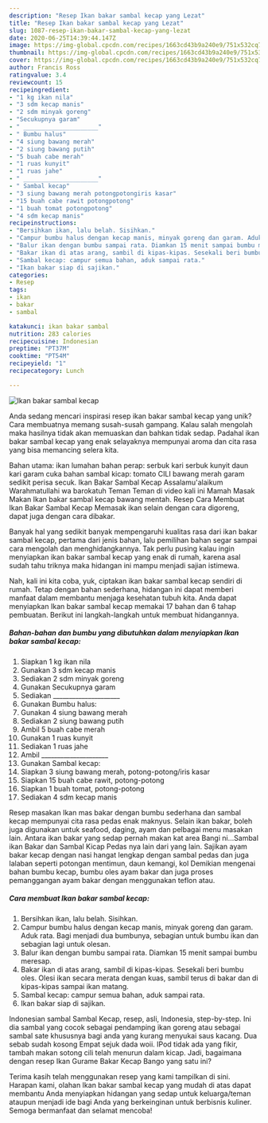 ```yaml
---
description: "Resep Ikan bakar sambal kecap yang Lezat"
title: "Resep Ikan bakar sambal kecap yang Lezat"
slug: 1087-resep-ikan-bakar-sambal-kecap-yang-lezat
date: 2020-06-25T14:39:44.147Z
image: https://img-global.cpcdn.com/recipes/1663cd43b9a240e9/751x532cq70/ikan-bakar-sambal-kecap-foto-resep-utama.jpg
thumbnail: https://img-global.cpcdn.com/recipes/1663cd43b9a240e9/751x532cq70/ikan-bakar-sambal-kecap-foto-resep-utama.jpg
cover: https://img-global.cpcdn.com/recipes/1663cd43b9a240e9/751x532cq70/ikan-bakar-sambal-kecap-foto-resep-utama.jpg
author: Francis Ross
ratingvalue: 3.4
reviewcount: 15
recipeingredient:
- "1 kg ikan nila"
- "3 sdm kecap manis"
- "2 sdm minyak goreng"
- "Secukupnya garam"
- " _____________________"
- " Bumbu halus"
- "4 siung bawang merah"
- "2 siung bawang putih"
- "5 buah cabe merah"
- "1 ruas kunyit"
- "1 ruas jahe"
- " _____________________"
- " Sambal kecap"
- "3 siung bawang merah potongpotongiris kasar"
- "15 buah cabe rawit potongpotong"
- "1 buah tomat potongpotong"
- "4 sdm kecap manis"
recipeinstructions:
- "Bersihkan ikan, lalu belah. Sisihkan."
- "Campur bumbu halus dengan kecap manis, minyak goreng dan garam. Aduk rata. Bagi menjadi dua bumbunya, sebagian untuk bumbu ikan dan sebagian lagi untuk olesan."
- "Balur ikan dengan bumbu sampai rata. Diamkan 15 menit sampai bumbu meresap."
- "Bakar ikan di atas arang, sambil di kipas-kipas. Sesekali beri bumbu oles. Olesi ikan secara merata dengan kuas, sambil terus di bakar dan di kipas-kipas sampai ikan matang."
- "Sambal kecap: campur semua bahan, aduk sampai rata."
- "Ikan bakar siap di sajikan."
categories:
- Resep
tags:
- ikan
- bakar
- sambal

katakunci: ikan bakar sambal 
nutrition: 283 calories
recipecuisine: Indonesian
preptime: "PT37M"
cooktime: "PT54M"
recipeyield: "1"
recipecategory: Lunch

---
```



![Ikan bakar sambal kecap](https://img-global.cpcdn.com/recipes/1663cd43b9a240e9/751x532cq70/ikan-bakar-sambal-kecap-foto-resep-utama.jpg)

Anda sedang mencari inspirasi resep ikan bakar sambal kecap yang unik? Cara membuatnya memang susah-susah gampang. Kalau salah mengolah maka hasilnya tidak akan memuaskan dan bahkan tidak sedap. Padahal ikan bakar sambal kecap yang enak selayaknya mempunyai aroma dan cita rasa yang bisa memancing selera kita.

Bahan utama: ikan lumahan bahan perap: serbuk kari serbuk kunyit daun kari garam cuka bahan sambal kicap: tomato CILI bawang merah garam sedikit perisa secuk. Ikan Bakar Sambal Kecap Assalamu&#39;alaikum Warahmatullahi wa barokatuh Teman Teman di video kali ini Mamah Masak Makan Ikan bakar sambal kecap bawang mentah. Resep Cara Membuat Ikan Bakar Sambal Kecap Memasak ikan selain dengan cara digoreng, dapat juga dengan cara dibakar.

Banyak hal yang sedikit banyak mempengaruhi kualitas rasa dari ikan bakar sambal kecap, pertama dari jenis bahan, lalu pemilihan bahan segar sampai cara mengolah dan menghidangkannya. Tak perlu pusing kalau ingin menyiapkan ikan bakar sambal kecap yang enak di rumah, karena asal sudah tahu triknya maka hidangan ini mampu menjadi sajian istimewa.


Nah, kali ini kita coba, yuk, ciptakan ikan bakar sambal kecap sendiri di rumah. Tetap dengan bahan sederhana, hidangan ini dapat memberi manfaat dalam membantu menjaga kesehatan tubuh kita. Anda dapat menyiapkan Ikan bakar sambal kecap memakai 17 bahan dan 6 tahap pembuatan. Berikut ini langkah-langkah untuk membuat hidangannya.

<!--inarticleads1-->

##### Bahan-bahan dan bumbu yang dibutuhkan dalam menyiapkan Ikan bakar sambal kecap:

1. Siapkan 1 kg ikan nila
1. Gunakan 3 sdm kecap manis
1. Sediakan 2 sdm minyak goreng
1. Gunakan Secukupnya garam
1. Sediakan  _____________________
1. Gunakan  Bumbu halus:
1. Gunakan 4 siung bawang merah
1. Sediakan 2 siung bawang putih
1. Ambil 5 buah cabe merah
1. Gunakan 1 ruas kunyit
1. Sediakan 1 ruas jahe
1. Ambil  _____________________
1. Gunakan  Sambal kecap:
1. Siapkan 3 siung bawang merah, potong-potong/iris kasar
1. Siapkan 15 buah cabe rawit, potong-potong
1. Siapkan 1 buah tomat, potong-potong
1. Sediakan 4 sdm kecap manis


Resep masakan Ikan mas bakar dengan bumbu sederhana dan sambal kecap mempunyai cita rasa pedas enak maknyus. Selain ikan bakar, boleh juga digunakan untuk seafood, daging, ayam dan pelbagai menu masakan lain. Antara ikan bakar yang sedap pernah makan kat area Bangi ni…Sambal ikan Bakar dan Sambal Kicap Pedas nya lain dari yang lain. Sajikan ayam bakar kecap dengan nasi hangat lengkap dengan sambal pedas dan juga lalaban seperti potongan mentimun, daun kemangi, kol Demikian mengenai bahan bumbu kecap, bumbu oles ayam bakar dan juga proses pemanggangan ayam bakar dengan menggunakan teflon atau. 

<!--inarticleads2-->

##### Cara membuat Ikan bakar sambal kecap:

1. Bersihkan ikan, lalu belah. Sisihkan.
1. Campur bumbu halus dengan kecap manis, minyak goreng dan garam. Aduk rata. Bagi menjadi dua bumbunya, sebagian untuk bumbu ikan dan sebagian lagi untuk olesan.
1. Balur ikan dengan bumbu sampai rata. Diamkan 15 menit sampai bumbu meresap.
1. Bakar ikan di atas arang, sambil di kipas-kipas. Sesekali beri bumbu oles. Olesi ikan secara merata dengan kuas, sambil terus di bakar dan di kipas-kipas sampai ikan matang.
1. Sambal kecap: campur semua bahan, aduk sampai rata.
1. Ikan bakar siap di sajikan.


Indonesian sambal Sambal Kecap, resep, asli, Indonesia, step-by-step. Ini dia sambal yang cocok sebagai pendamping ikan goreng atau sebagai sambal sate khususnya bagi anda yang kurang menyukai saus kacang. Dua sebab sudah kosong Empat sejuk dada woii. IPod tidak ada yang fikir, tambah makan sotong cili telah menurun dalam kicap. Jadi, bagaimana dengan resep Ikan Gurame Bakar Kecap Bango yang satu ini? 

Terima kasih telah menggunakan resep yang kami tampilkan di sini. Harapan kami, olahan Ikan bakar sambal kecap yang mudah di atas dapat membantu Anda menyiapkan hidangan yang sedap untuk keluarga/teman ataupun menjadi ide bagi Anda yang berkeinginan untuk berbisnis kuliner. Semoga bermanfaat dan selamat mencoba!

